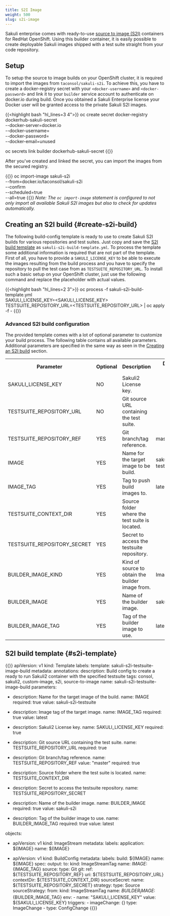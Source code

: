 ```yaml
---
title: S2I Image
weight: 500
slug: s2i-image
---
```


Sakuli enterprise comes with ready-to-use [source to image (S2I)](https://github.com/openshift/source-to-image)
containers for RedHat OpenShift. Using this builder container, it is easily possible to create deployable Sakuli images
shipped with a test suite straight from your code repository.

## Setup
To setup the source to image builds on your OpenShift cluster, it is required to import the images from 
`taconsol/sakuli-s2i`. To achieve this, you have to create a docker-registry secret with your `<docker-username>` and
`<docker-password>` and link it to your `builder` service account to authenticate on docker.io during build.
Once you obtained a Sakuli Enterprise license your Docker user will be granted access to the private Sakuli S2I images.

{{<highlight bash "hl_lines=3 4">}}
oc create secret docker-registry dockerhub-sakuli-secret \
    --docker-server=docker.io \
    --docker-username=<docker-username> \
    --docker-password=<docker-password> \
    --docker-email=unused

oc secrets link builder dockerhub-sakuli-secret
{{</highlight>}}

After you've created and linked the secret, you can import the images from the secured registry.

{{<highlight bash>}}
oc import-image sakuli-s2i \
    --from=docker.io/taconsol/sakuli-s2i \
    --confirm \
    --scheduled=true \
    --all=true
{{</highlight>}}
*Note: The `oc import-image` statement is configured to not only import all available Sakuli S2I images but also to
check for updates automatically.*

## Creating an S2I build {#create-s2i-build}
The following build-config template is ready to use to create Sakuli S2I builds for various repositories and test suites.
Just copy and save the [S2I build template](#s2i-template) as `sakuli-s2i-build-template.yml`. To process the template
some additional information is required that are not part of the template. First of all, you have to provide a
`SAKULI_LICENSE_KEY` to be able to execute the images resulting from the build process and you have to specify the
repository to pull the test case from as `TESTSUITE_REPOSITORY_URL`. To install such a basic setup on your OpenShift
cluster, just use the following command and replace the placeholder with actual values.

{{<highlight bash "hl_lines=2 3">}}
oc process -f sakuli-s2i-build-template.yml \
    SAKULI_LICENSE_KEY=<SAKULI_LICENSE_KEY> \
    TESTSUITE_REPOSITORY_URL=<TESTSUITE_REPOSITORY_URL> | oc apply -f -
{{</highlight>}}

### Advanced S2I build configuration
The provided template comes with a lot of optional parameter to customize your build process. The following table
contains all available parameters. Additional parameters are specified in the same way as seen in the
[Creating an S2I build](#create-s2i-build) section.

<table>
    <col width="80">
    <col width="30">
    <col width="130">
    <col width="50">
    <tr>
        <th>Parameter</th>
        <th>Optional</th>
        <th>Description</th>
        <th>Default value</th>
    </tr>
    <tr>
        <td>SAKULI_LICENSE_KEY</td>
        <td>NO</td>
        <td>Sakuli2 License key.</td>
        <td></td>
    </tr>
    <tr>
        <td>TESTSUITE_REPOSITORY_URL</td>
        <td>NO</td>
        <td>Git source URL containing the test suite.</td>
        <td></td>
    </tr>
    <tr>
        <td>TESTSUITE_REPOSITORY_REF</td>
        <td>YES</td>
        <td>Git branch/tag reference.</td>
        <td>master</td>
    </tr>
    <tr>
        <td>IMAGE</td>
        <td>YES</td>
        <td>Name for the target image to be build.</td>
        <td>sakuli-s2i-testsuite</td>
    </tr>
    <tr>
        <td>IMAGE_TAG</td>
        <td>YES</td>
        <td>Tag to push build images to.</td>
        <td>latest</td>
    </tr>
    <tr>
        <td>TESTSUITE_CONTEXT_DIR</td>
        <td>YES</td>
        <td>Source folder where the test suite is located.</td>
        <td></td>
    </tr>
    <tr>
        <td>TESTSUITE_REPOSITORY_SECRET</td>
        <td>YES</td>
        <td>Secret to access the testsuite repository.</td>
        <td></td>
    </tr>
    <tr>
        <td>BUILDER_IMAGE_KIND</td>
        <td>YES</td>
        <td>Kind of source to obtain the builder image from.</td>
        <td>ImageStream</td>
    </tr>
    <tr>
        <td>BUILDER_IMAGE</td>
        <td>YES</td>
        <td>Name of the builder image.</td>
        <td>sakuli-s2i</td>
    </tr>
    <tr>
        <td>BUILDER_IMAGE_TAG</td>
        <td>YES</td>
        <td>Tag of the builder image to use.</td>
        <td>latest</td>
    </tr>
</table>

## S2I build template {#s2i-template}
{{<highlight yml>}}
apiVersion: v1
kind: Template
labels:
  template: sakuli-s2i-testsuite-image-build
metadata:
  annotations:
    description: Build config to create a ready to run Sakuli2 container with the specified testsuite
    tags: consol, sakuli2, custom-image, s2i, source-to-image
  name: sakuli-s2i-testsuite-image-build
parameters:
  - description: Name for the target image of the build.
    name: IMAGE
    required: true
    value: sakuli-s2i-testsuite

  - description: Image tag of the target image.
    name: IMAGE_TAG
    required: true
    value: latest

  - description: Sakuli2 License key.
    name: SAKULI_LICENSE_KEY
    required: true

  - description: Git source URL containing the test suite.
    name: TESTSUITE_REPOSITORY_URL
    required: true

  - description: Git branch/tag reference.
    name: TESTSUITE_REPOSITORY_REF
    value: "master"
    required: true

  - description: Source folder where the test suite is located.
    name: TESTSUITE_CONTEXT_DIR

  - description: Secret to access the testsuite repository.
    name: TESTSUITE_REPOSITORY_SECRET

  - description: Name of the builder image.
    name: BUILDER_IMAGE
    required: true
    value: sakuli-s2i

  - description: Tag of the builder image to use.
    name: BUILDER_IMAGE_TAG
    required: true
    value: latest

objects:
  - apiVersion: v1
    kind: ImageStream
    metadata:
      labels:
        application: ${IMAGE}
      name: ${IMAGE}

  - apiVersion: v1
    kind: BuildConfig
    metadata:
      labels:
        build: ${IMAGE}
      name: ${IMAGE}
    spec:
      output:
        to:
          kind: ImageStreamTag
          name: ${IMAGE}:${IMAGE_TAG}
      source:
        type: Git
        git:
          ref: ${TESTSUITE_REPOSITORY_REF}
          uri: ${TESTSUITE_REPOSITORY_URL}
        contextDir: ${TESTSUITE_CONTEXT_DIR}
        sourceSecret:
          name: ${TESTSUITE_REPOSITORY_SECRET}
      strategy:
        type: Source
        sourceStrategy:
          from:
            kind: ImageStreamTag
            name: ${BUILDER_IMAGE}:${BUILDER_IMAGE_TAG}
          env:
            - name: "SAKULI_LICENSE_KEY"
              value: ${SAKULI_LICENSE_KEY}
      triggers:
        - imageChange: {}
          type: ImageChange
        - type: ConfigChange
{{</highlight>}}
